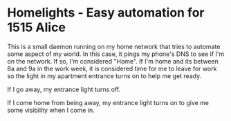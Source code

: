 # Homelights - Easy automation for 1515 Alice

This is a small daemon running on my home network that tries to automate some
aspect of my world. In this case, it pings my phone's DNS to see if I'm on the
network. If so, I'm considered "Home". If I'm home and its between 8a and 9a in
the work week, it is considered time for me to leave for work so the light in my
apartment entrance turns on to help me get ready.

If I go away, my entrance light turns off.

If I come home from being away, my entrance light turns on to give me some
visibility when I come in.
